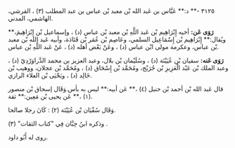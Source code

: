 ٣١٢٥ -** د:** عَبَّاس بن عَبد الله بْن معبد بْن عباس بن عبد المطلب (٣) ، القرشي، الهاشمي، المدني.

**رَوَى عَن:** أخيه إِبْرَاهِيم بْن عَبد اللَّهِ بْن معبد بْن عباس (د) ، وإسماعيل بْن إِبْرَاهِيمَ،** ويُقال:** إِبْرَاهِيم بْن إِسْمَاعِيل السلمي، وعَاصِم بْن عُمَر بْن قَتَادَة، وأبيه عَبد الله بْن معبد بْن عباس، وعكرمة مولى ابْن عباس (د) ، وعَنْ بَعْض أهله (د) ، عَنْ عَبد اللَّهِ بْن عباس.

**رَوَى عَنه:** سفيان بْن عُيَيْنَة (د) ، وسُلَيْمان بْن بلال، وعبد العزيز بن محمد الدَّراوَرْدِيّ (د) ، وعبد الملك بْن عَبْد الْعَزِيزِ بْن جُرَيْج، ومُحَمَّد بْن إِسْحَاق (د) ، ومُحَمَّد بْن عجلان، ووهيب بْن خَالِد (د) ، ويَحْيَى بْن العلاء الرازي.

قال عَبد الله بْن أحمد بْن حنبل (٤) ،** عَن أبيه:** ليس به بأس.وَقَال إسحاق بْن منصور (١) ،** عَن يحيى بْن مَعِين:** ثقة.

وَقَال سُفْيَان بْن عُيَيْنَة (٢) : كَانَ رجلا صالحا.

وذكره ابنُ حِبَّان فِي "كتاب الثقات" (٣) .

روى له أَبُو داود.
